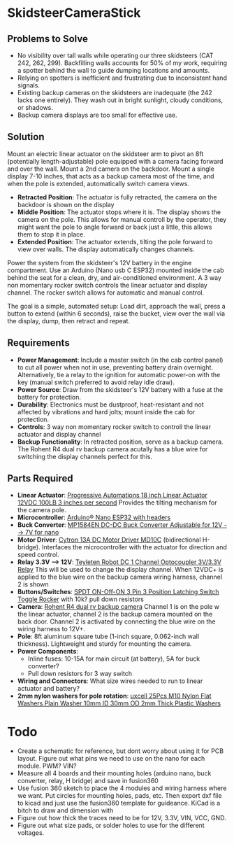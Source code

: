 # SkidsteerCameraStick

## Problems to Solve
- No visibility over tall walls while operating our three skidsteers (CAT 242, 262, 299). Backfilling walls accounts for 50% of my work, requiring a spotter behind the wall to guide dumping locations and amounts.
- Relying on spotters is inefficient and frustrating due to inconsistent hand signals.
- Existing backup cameras on the skidsteers are inadequate (the 242 lacks one entirely). They wash out in bright sunlight, cloudy conditions, or shadows.
- Backup camera displays are too small for effective use.

## Solution
Mount an electric linear actuator on the skidsteer arm to pivot an 8ft (potentially length-adjustable) pole equipped with a camera facing forward and over the wall. Mount a 2nd camera on the backdoor. Mount a single display 7-10 inches, that acts as a backup camera most of the time, and when the pole is extended, automatically switch camera views.

- **Retracted Position**: The actuator is fully retracted, the camera on the backdoor is shown on the display
- **Middle Position**: The actuator stops where it is. The display shows the camera on the pole. This allows for manual controll by the operator, they might want the pole to angle forward or back just a little, this allows them to stop it in place.
- **Extended Position**: The actuator extends, tilting the pole forward to view over walls. The display automatically changes channels.

Power the system from the skidsteer's 12V battery in the engine compartment. Use an Arduino (Nano usb C ESP32) mounted inside the cab behind the seat for a clean, dry, and air-conditioned environment. A 3 way non momentary rocker switch controls the linear actuator and display channel. The rocker switch allows for automatic and manual control. 

The goal is a simple, automated setup: Load dirt, approach the wall, press a button to extend (within 6 seconds), raise the bucket, view over the wall via the display, dump, then retract and repeat.

## Requirements
- **Power Management**: Include a master switch (in the cab control panel) to cut all power when not in use, preventing battery drain overnight. Alternatively, tie a relay to the ignition for automatic power-on with the key (manual switch preferred to avoid relay idle draw).
- **Power Source**: Draw from the skidsteer's 12V battery with a fuse at the battery for protection.
- **Durability**: Electronics must be dustproof, heat-resistant and not affected by vibrations and hard jolts; mount inside the cab for protection.
- **Controls**: 3 way non momentary rocker switch to controll the linear actuator and display channel
- **Backup Functionality**: In retracted position, serve as a backup camera. The Rohent R4 dual rv backup camera acutally has a blue wire for switching the display channels perfect for this.

## Parts Required
- **Linear Actuator**: [Progressive Automations 18 inch Linear Actuator 12VDC 100LB 3 inches per second](https://www.progressiveautomations.com/products/linear-actuator-ip66?variant=18277292638275) Provides the tilting mechanism for the camera pole.
- **Microcontroller**: [Arduino® Nano ESP32 with headers](https://store.arduino.cc/products/nano-esp32-with-headers?srsltid=AfmBOopsVC_qkmjf2s_Hj-NHDhS9w01Qv0nPDyFWVbaifmIE6gNorpFh)
- **Buck Converter**: [MP1584EN DC-DC Buck Converter Adjustable for 12V --> 7V for nano](https://www.amazon.com/dp/B01MQGMOKI?ref=ppx_yo2ov_dt_b_fed_asin_title&th=1)
- **Motor Driver**: [Cytron 13A DC Motor Driver MD10C](https://www.amazon.com/dp/B07CW3JZDH?ref=ppx_yo2ov_dt_b_fed_asin_title) (bidirectional H-bridge). Interfaces the microcontroller with the actuator for direction and speed control.
- **Relay 3.3V --> 12V**: [Teyleten Robot DC 1 Channel Optocoupler 3V/3.3V Relay](https://www.amazon.com/dp/B07XGZSYJV?ref=ppx_yo2ov_dt_b_fed_asin_title) This will be used to change the display channel. When 12VDC+ is applied to the blue wire on the backup camera wiring harness, channel 2 is shown
- **Buttons/Switches**: [SPDT ON-Off-ON 3 Pin 3 Position Latching Switch Toggle Rocker](https://www.amazon.com/dp/B07D7463T7?ref=ppx_yo2ov_dt_b_fed_asin_title&th=1) with 10k? pull down resistors
- **Camera**: [Rohent R4 dual rv backup camera](https://www.amazon.com/dp/B0C1ZJ63G5?ref=ppx_yo2ov_dt_b_fed_asin_title&th=1) Channel 1 is on the pole w the linear actuator, channel 2 is the backup camera mounted on the back door. Channel 2 is activated by connecting the blue wire on the wiring harness to 12V+. 
- **Pole**: 8ft aluminum square tube (1-inch square, 0.062-inch wall thickness). Lightweight and sturdy for mounting the camera.
- **Power Components**:
  - Inline fuses: 10-15A for main circuit (at battery), 5A for buck converter?
  - Pull down resistors for 3 way switch
- **Wiring and Connectors**: What size wires needed to run to linear actuator and battery?
- **2mm nylon washers for pole rotation**: [uxcell 25Pcs M10 Nylon Flat Washers Plain Washer 10mm ID 30mm OD 2mm Thick Plastic Washers](https://www.amazon.com/uxcell-Washers-Washer-Plastic-Plumbing/dp/B0F1866XB9/ref=sr_1_6?crid=D7TA55NTUPB2&dib=eyJ2IjoiMSJ9.E4peaiHlvUqwkIQZe9oUDEIo6XNfoY2zX8ClIUL0EfRXNAc_fh-UBrXHTdobxFx8UyVgR3lDDLA3dZtv_kb5ZjWZWzbdlaPN_908DT4MgaUmr2X3j3GhfYomMX7eaetQ2Jlxb_NNiatXfpnNMPe49pYDOyJicS4Qss-Guun5xJtrUfiuKw5YD0HfPddwYoUc-F6o1ROO7-dRV_v5FEyRifyp5NFtsLKaoY17kapM7ekJxR6y33gd-KpW9IoEf2olT4bvmETzXNJK1H66cqPVeKuwUmIhydYWVnw4XvZ21F4.JhILD7gJJwecVn5rQwg1O3_5s3Tx7dsRrHov-GOek5E&dib_tag=se&keywords=flat%2Bfender%2Bwasher%2Bnylon%2Bm10&qid=1757287075&s=hi&sprefix=flat%2Bfender%2Bwasher%2Bnylon%2Bm10%2Ctools%2C183&sr=1-6&th=1)



# Todo
* Create a schematic for reference, but dont worry about using it for PCB layout. Figure out what pins we need to use on the nano for each module. PWM? VIN?
* Measure all 4 boards and their mounting holes (arduino nano, buck converter, relay, H bridge) and save in fusion360
* Use fusion 360 sketch to place the 4 modules and wiring harness where we want. Put circles for mounting holes, pads, etc. Then export dxf file to kicad and just use the fusion360 template for guideance. KiCad is a bitch to draw and dimension with
* Figure out how thick the traces need to be for 12V, 3.3V, VIN, VCC, GND.
* Figure out what size pads, or solder holes to use for the different voltages. 
